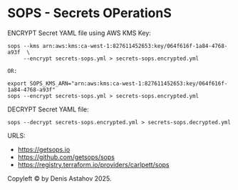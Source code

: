 # SOPS - Secrets OPerationS

ENCRYPT Secret YAML file using AWS KMS Key:
```
sops --kms arn:aws:kms:ca-west-1:827611452653:key/064f616f-1a84-4768-a93f  \
     --encrypt secrets-sops.yml > secrets-sops.encrypted.yml

OR:

export SOPS_KMS_ARN="arn:aws:kms:ca-west-1:827611452653:key/064f616f-1a84-4768-a93f"
sops --encrypt secrets-sops.yml > secrets-sops.encrypted.yml
```

DECRYPT Secret YAML file:
```
sops --decrypt secrets-sops.encrypted.yml > secrets-sops.decrypted.yml
```


URLS:
* https://getsops.io                             
* https://github.com/getsops/sops  
* https://registry.terraform.io/providers/carlpett/sops

Copyleft &copy; by Denis Astahov 2025.
